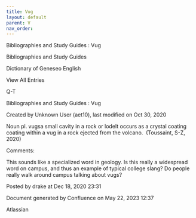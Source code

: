```yaml
---
title: Vug
layout: default
parent: V
nav_order:
---
```


Bibliographies and Study Guides : Vug

Bibliographies and Study Guides

Dictionary of Geneseo English

View All Entries

Q-T

Bibliographies and Study Guides : Vug

Created by  Unknown User (aet10), last modified on Oct 30, 2020

Noun pl. vugsa small cavity in a rock or lodeIt occurs as a crystal coating coating within a vug in a rock ejected from the volcano.  (Toussaint, S-Z, 2020)

Comments:

This sounds like a specialized word in geology. Is this really a widespread word on campus, and thus an example of typical college slang? Do people really walk around campus talking about vugs? 

Posted by drake at Dec 18, 2020 23:31

Document generated by Confluence on May 22, 2023 12:37

Atlassian
